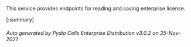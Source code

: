






This service provides endpoints for reading and saving enterprise license.

[:summary]

###### Auto generated by Pydio Cells Enterprise Distribution v3.0.2 on 25-Nov-2021
